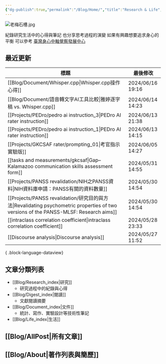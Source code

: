 ```yaml
---
{"dg-publish":true,"permalink":"/Blog/Home/","title":"Research & Life","contentClasses":"cards","tags":["blog","gardenEntry","gardenEntry","gardenEntry"],"created":"2023-02-16T00:00:00.000Z","updated":"2024-04-11T16:22"}
---
```



![老梅石槽.jpg](/img/user/Blog/images/%E8%80%81%E6%A2%85%E7%9F%B3%E6%A7%BD.jpg)

紀錄研究生活中的心得與筆記
也分享思考過程的演變
如果有興趣想要追求身心的平衡
可以參考 [臺灣身心中軸覺察發展中心](https://bmaa.tw)

## 最近更新

| 標題                                                                                                                                | 最後修改              |
| --------------------------------------------------------------------------------------------------------------------------------- | ----------------- |
| [[Blog/Document/Whisper.cpp\|Whisper.cpp操作心得]]                                                                                 | 2024/06/16  19:16 |
| [[Blog/Document/語音轉文字AI工具比較\|雅婷逐字稿 vs. Whisper.cpp]]                                                                           | 2024/06/14  14:23 |
| [[Projects/PEDro/pedro ai instruction_3\|PEDro AI rater instruction]]                                                          | 2024/06/13  21:38 |
| [[Projects/PEDro/pedro ai instruction_1\|PEDro AI rater instruction]]                                                          | 2024/06/13  14:15 |
| [[Projects/GKCSAF rater/prompting_01\|考官指示 實驗版]]                                                                               | 2024/06/05  14:27 |
| [[tasks and measurements/gkcsaf\|Gap–Kalamazoo communication skills assessment form]]                                          | 2024/05/31  14:55 |
| [[Projects/PANSS revalidation/NIH之PANSS資料\|NIH資料庫申請：PANSS有關的資料數量]]                                                             | 2024/05/30  14:54 |
| [[Projects/PANSS revalidation/研究目的與方法\|Revalidating psychometric properties of two versions of the PANSS-MLSF: Research aims]] | 2024/05/30  14:54 |
| [[intraclass correlation coefficient\|intraclass correlation coefficient]]                                                     | 2024/05/28  23:33 |
| [[Discourse analysis\|Discourse analysis]]                                                                                     | 2024/05/27  11:52 |

{ .block-language-dataview}

## 文章分類列表

- [[Blog/Research_index\|研究]]
    - 研究過程中的紀錄與心得
- [[Blog/Digest_index\|閱讀]]
    - 文獻閱讀摘要
- [[Blog/Document_index\|文件]]
    - 統計、寫作、實驗設計等技術性筆記
- [[Blog/Life_index\|生活]]

## [[Blog/AllPost\|所有文章]]

## [[Blog/About\|著作列表與簡歷]]
